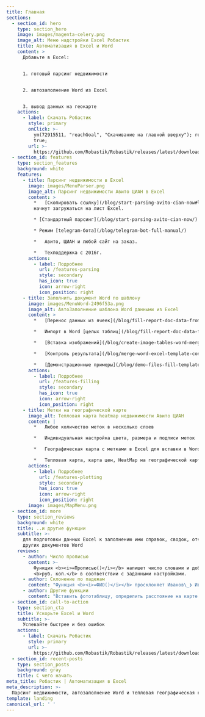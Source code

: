 ```yaml
---
title: Главная
sections:
  - section_id: hero
    type: section_hero
    image: images/magenta-celery.png
    image_alt: Меню надстройки Excel Робастик
    title: Автоматизация в Excel и Word
    content: >
      Добавьте в Excel:


      1. готовый парсинг недвижимости


      2. автозаполнение Word из Excel


      3. вывод данных на геокарте
    actions:
      - label: Скачать Робастик
        style: primary
        onClick: >-
          ym(72915511, "reachGoal", "Скачивание на главной вверху"); return
          true;
        url: >-
          https://github.com/Robastik/Robastik/releases/latest/download/Robastik.for.Excel.64-bit.zip
  - section_id: features
    type: section_features
    background: white
    features:
      - title: Парсинг недвижимости в Excel
        image: images/MenuParser.png
        image_alt: Парсинг недвижимости Авито ЦИАН в Excel
        content: >
          *   [Скопировать ссылку](/blog/start-parsing-avito-cian-now#link_parsing) из браузера в Excel и кликнуть "Старт". Данные
          начнут загружаться на лист Excel.

          * [Стандартный парсинг](/blog/start-parsing-avito-cian-now/)

          * Режим [telegram-бота](/blog/telegram-bot-full-manual/)

          *   Авито, ЦИАН и любой сайт на заказ.

          *   Техподдержка с 2016г.
        actions:
          - label: Подробнее
            url: /features-parsing
            style: secondary
            has_icon: true
            icon: arrow-right
            icon_position: right
      - title: Заполнить документ Word по шаблону
        image: images/MenuWord-2496f53a.png
        image_alt: АвтоЗаполнение шаблона Word данными из Excel
        content: >
          *   [Перенос данных из ячеек](/blog/fill-report-doc-data-from-excel/) Excel в поля документа Word

          *   Импорт в Word [целых таблиц](/blog/fill-report-doc-data-from-excel#hole-table) Excel с форматированием

          *   [Вставка изображений](/blog/create-image-tables-word-merge-excel/) в шаблон Word

          *   [Контроль результата](/blog/merge-word-excel-template-control-errors/) автозаполнения по шаблону

          *   [Демонстрационные примеры](/blog/demo-files-fill-template-word-excel-vba/) прилагаются
        actions:
          - label: Подробнее
            url: /features-filling
            style: secondary
            has_icon: true
            icon: arrow-right
            icon_position: right
      - title: Метки на географической карте
        image_alt: Тепловая карта heatmap недвижимости Авито ЦИАН
        content: |
          *   Любое количество меток в несколько слоев

          *   Индивидуальная настройка цвета, размера и подписи меток

          *   Географическая карта с метками в Excel для вставки в Word

          *   Тепловая карта, карта цен, HeatMap на географической карте
        actions:
          - label: Подробнее
            url: /features-plotting
            style: secondary
            has_icon: true
            icon: arrow-right
            icon_position: right
        image: images/MapMenu.png
  - section_id: more
    type: section_reviews
    background: white
    title: ..и другие функции
    subtitle: >-
      для подготовки данных Excel к заполнению ими справок, сводок, отчетов и
      других документов Word
    reviews:
      - author: Число прописью
        content: >-
          Функция <b><i>=Прописью()</i></b> напишет число словами и добавит
          <b>руб. коп.</b> в соответствии с заданными настройками.
      - author: Склонение по падежам
        content: "Функция <b><i>=ФИО()</i></b> просклоняет Иванов\_❯ Иванову\_❯ Иванова, сократит инициалы\_и обратится <i>уважаем<b>ый -ая</b></i>."
      - author: Другие функции
        content: "Вставить фототаблицу, определить расстояние на карте и другие возможности подготовки данных для заполнения ими документов по шаблону"
  - section_id: call-to-action
    type: section_cta
    title: Ускорьте Excel и Word
    subtitle: >-
      Успевайте быстрее и без ошибок
    actions:
      - label: Скачать Робастик
        style: primary
        url: >-
          https://github.com/Robastik/Robastik/releases/latest/download/Robastik.for.Excel.64-bit.zip
  - section_id: recent-posts
    type: section_posts
    background: gray
    title: С чего начать
meta_title: Робастик | Автоматизация в Excel
meta_description: >-
  Парсинг недвижимости, автозаполнение Word и тепловая географическая карта цен
template: landing
canonical_url: ' '
---
```

